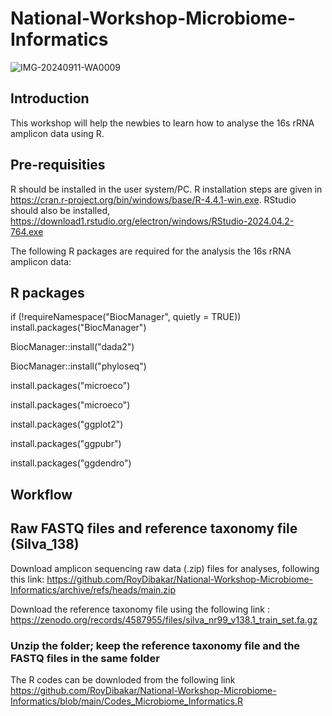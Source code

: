 # National-Workshop-Microbiome-Informatics
![IMG-20240911-WA0009](https://github.com/user-attachments/assets/237bb872-dcb2-4ec8-8304-7c81798bb017)


## Introduction

This workshop will help the newbies to learn how to analyse the 16s rRNA amplicon data using R.

## Pre-requisities
R should be installed in the user system/PC. R installation steps are given in https://cran.r-project.org/bin/windows/base/R-4.4.1-win.exe. RStudio should also be installed, https://download1.rstudio.org/electron/windows/RStudio-2024.04.2-764.exe

The following R packages are required for the analysis the 16s rRNA amplicon data:
## R packages

if (!requireNamespace("BiocManager", quietly = TRUE))
                                install.packages("BiocManager")

BiocManager::install("dada2")

BiocManager::install("phyloseq")

install.packages("microeco")

install.packages("microeco")

install.packages("ggplot2")

install.packages("ggpubr")

install.packages("ggdendro")

## Workflow

## Raw FASTQ files and reference taxonomy file (Silva_138)
Download amplicon sequencing raw data (.zip) files for analyses, following this link:
https://github.com/RoyDibakar/National-Workshop-Microbiome-Informatics/archive/refs/heads/main.zip

Download the reference taxonomy file using the following link :
https://zenodo.org/records/4587955/files/silva_nr99_v138.1_train_set.fa.gz

### Unzip the folder; keep the reference taxonomy file and the FASTQ files in the same folder

The R codes can be downloded from the following link https://github.com/RoyDibakar/National-Workshop-Microbiome-Informatics/blob/main/Codes_Microbiome_Informatics.R
